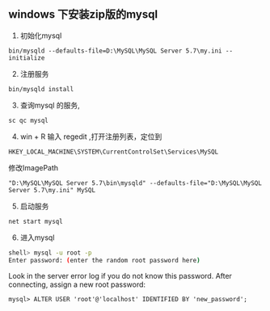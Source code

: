 ## windows 下安装zip版的mysql

1. 初始化mysql
~~~
bin/mysqld --defaults-file=D:\MySQL\MySQL Server 5.7\my.ini --initialize
~~~
2. 注册服务
~~~
bin/mysqld install
~~~
3. 查询mysql 的服务, 
~~~
sc qc mysql
~~~
4. win + R 输入 regedit ,打开注册列表，定位到
~~~
HKEY_LOCAL_MACHINE\SYSTEM\CurrentControlSet\Services\MySQL
~~~
修改ImagePath
~~~
"D:\MySQL\MySQL Server 5.7\bin\mysqld" --defaults-file="D:\MySQL\MySQL Server 5.7\my.ini" MySQL
~~~
5. 启动服务
~~~
net start mysql
~~~
6. 进入mysql
~~~ sh
shell> mysql -u root -p
Enter password: (enter the random root password here)
~~~
Look in the server error log if you do not know this password.
After connecting, assign a new root password:
~~~
mysql> ALTER USER 'root'@'localhost' IDENTIFIED BY 'new_password';
~~~